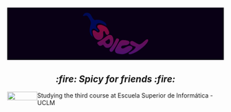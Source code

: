 ![SpicyBanner](SpicyBanner.png)
 <h2 align = "middle"><i> :fire: Spicy for friends :fire: </i></h2>
 <html>
   <head>
   </head>
 
   <body>
     <div>
      <img src="https://esi.uclm.es/files/pictures/285/content_Logo_ESI_fondo_negro.jpg" width="70" height="20" align = "left">
        Studying the third course at Escuela Superior de Informática - UCLM
      </img>
     </div>
   </body>
 </html>

